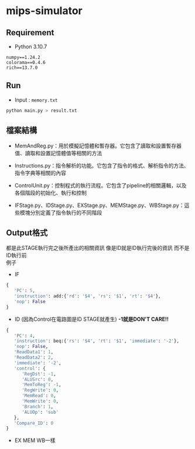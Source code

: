 # mips-simulator

## Requirement
- Python 3.10.7
```
numpy==1.24.2
colorama==0.4.6
rich==13.7.0
```

## Run
- Input : `memory.txt`
```sh
python main.py > result.txt
```

## 檔案結構
- MemAndReg.py：用於模擬記憶體和暫存器。它包含了讀取和設置暫存器值、讀取和設置記憶體值等相關的方法

- Instructions.py：指令解析的功能。它包含了指令的格式、解析指令的方法、指令字典等相關的內容

- ControlUnit.py：控制程式的執行流程。它包含了pipeline的相關邏輯，以及各個階段的初始化、執行和控制

- IFStage.py、IDStage.py、EXStage.py、MEMStage.py、WBStage.py：這些模塊分別定義了指令執行的不同階段
## Output格式
都是此STAGE執行完之後所產出的相關資訊 像是ID就是ID執行完後的資訊 而不是ID執行前  
例子  
- IF  
```py
{  
   'PC': 5,  
   'instruction': add:{'rd': '$4', 'rs': '$1', 'rt': '$4'},  
   'nop': False  
}
```
- ID (因為Control在電路圖是ID STAGE就產生)    **-1就是DON'T CARE!!**  
```py
{  
   'PC': 4,  
   'instruction': beq:{'rs': '$4', 'rt': '$1', 'immediate': '-2'},  
   'nop': False,  
   'ReadData1': 1,  
   'ReadData2': 2,  
   'immediate': '-2',  
   'control': {  
      'RegDst': -1,  
      'ALUSrc': 0,  
      'MemToReg': -1,  
      'RegWrite': 0,  
      'MemRead': 0,  
      'MemWrite': 0,  
      'Branch': 1,  
      'ALUOp': 'sub'  
   },  
   'Compare_ID': 0  
}
```
- EX MEM WB一樣  
